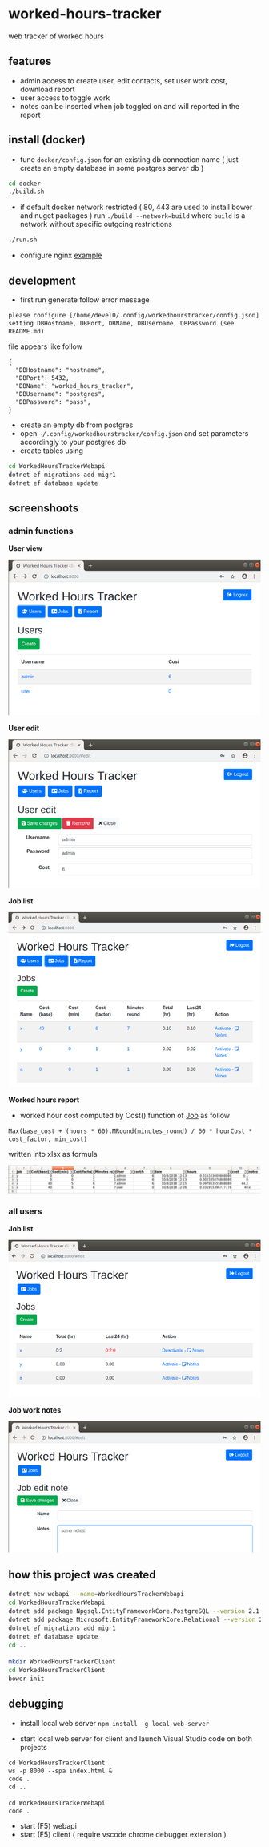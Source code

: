 # worked-hours-tracker

web tracker of worked hours

## features

- admin access to create user, edit contacts, set user work cost, download report
- user access to toggle work
- notes can be inserted when job toggled on and will reported in the report

## install (docker)

- tune `docker/config.json` for an existing db connection name ( just create an empty database in some postgres server db )

```sh
cd docker
./build.sh
```

- if default docker network restricted ( 80, 443 are used to install bower and nuget packages ) run `./build --network=build` where `build` is a network without specific outgoing restrictions

```sh
./run.sh
```

- configure nginx [example](https://github.com/devel0/knowledge/blob/master/webdevel/nginx-webapi-conf.md)

## development

- first run generate follow error message

```
please configure [/home/devel0/.config/workedhourstracker/config.json] setting DBHostname, DBPort, DBName, DBUsername, DBPassword (see README.md)
```

file appears like follow

```
{
  "DBHostname": "hostname",
  "DBPort": 5432,
  "DBName": "worked_hours_tracker",
  "DBUsername": "postgres",
  "DBPassword": "pass",  
}
```

- create an empty db from postgres
- open `~/.config/workedhourstracker/config.json` and set parameters accordingly to your postgres db
- create tables using

```sh
cd WorkedHoursTrackerWebapi
dotnet ef migrations add migr1
dotnet ef database update
```

## screenshoots

### admin functions

**User view**

![img](doc/Selection_095.png)

**User edit**

![img](doc/Selection_096.png)

**Job list**

![img](doc/Selection_097.png)

**Worked hours report**

- worked hour cost computed by Cost() function of [Job](WorkedHoursTrackerWebapi/Types/Job.cs) as follow

```
Max(base_cost + (hours * 60).MRound(minutes_round) / 60 * hourCost * cost_factor, min_cost)
```

written into xlsx as formula

![img](doc/Selection_099.png)

### all users

**Job list**

![img](doc/Selection_100.png)

**Job work notes**

![img](doc/Selection_101.png)

## how this project was created

```sh
dotnet new webapi --name=WorkedHoursTrackerWebapi
cd WorkedHoursTrackerWebapi
dotnet add package Npgsql.EntityFrameworkCore.PostgreSQL --version 2.1.2
dotnet add package Microsoft.EntityFrameworkCore.Relational --version 2.1.3
dotnet ef migrations add migr1
dotnet ef database update
cd ..

mkdir WorkedHoursTrackerClient
cd WorkedHoursTrackerClient
bower init
```

## debugging

- install local web server `npm install -g local-web-server`

- start local web server for client and launch Visual Studio code on both projects

```
cd WorkedHoursTrackerClient
ws -p 8000 --spa index.html &
code .
cd ..

cd WorkedHoursTrackerWebapi
code .
```

- start (F5) webapi
- start (F5) client ( require vscode chrome debugger extension )
